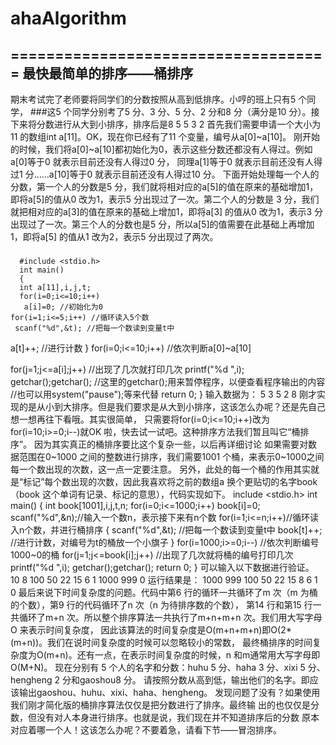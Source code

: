 # ahaAlgorithm
====================================
最快最简单的排序——桶排序
------------------------------------------------
期末考试完了老师要将同学们的分数按照从高到低排序。小哼的班上只有5 个同学，
###这5 个同学分别考了5 分、3 分、5 分、2 分和8 分（满分是10 分）。接下来将分数进行从大到小排序，排序后是8 5 5 3 2
首先我们需要申请一个大小为 11 的数组int a[11]。OK，现在你已经有了11 个变量，编号从a[0]~a[10]。
刚开始的时候，我们将a[0]~a[10]都初始化为0，表示这些分数还都没有人得过。例如a[0]等于0 就表示目前还没有人得过0 分，
同理a[1]等于0 就表示目前还没有人得过1 分……a[10]等于0 就表示目前还没有人得过10 分。
下面开始处理每一个人的分数，第一个人的分数是5 分，我们就将相对应的a[5]的值在原来的基础增加1，
即将a[5]的值从0 改为1，表示5 分出现过了一次。第二个人的分数是 3 分，我们就把相对应的a[3]的值在原来的基础上增加1，即将a[3]
的值从0 改为1，表示3 分出现过了一次。第三个人的分数也是5 分，所以a[5]的值需要在此基础上再增加1，即将a[5]
的值从1 改为2，表示5 分出现过了两次。

###
      #include <stdio.h>
      int main()
      {
      int a[11],i,j,t;
      for(i=0;i<=10;i++)
       a[i]=0; //初始化为0
    for(i=1;i<=5;i++) //循环读入5个数
     scanf("%d",&t); //把每一个数读到变量t中
   a[t]++; //进行计数
   }
   for(i=0;i<=10;i++) //依次判断a[0]~a[10]
 
   for(j=1;j<=a[i];j++) //出现了几次就打印几次
      printf("%d ",i);
   getchar();getchar();
   //这里的getchar();用来暂停程序，以便查看程序输出的内容
   //也可以用system("pause");等来代替
   return 0;
   }
输入数据为：
5 3 5 2 8
刚才实现的是从小到大排序。但是我们要求是从大到小排序，这该怎么办呢？还是先自己想一想再往下看哦。其实很简单，
只需要将for(i=0;i<=10;i++)改为for(i=10;i>=0;i--)就OK 啦，快去试一试吧。这种排序方法我们暂且叫它“桶排序”。
因为其实真正的桶排序要比这个复杂一些，以后再详细讨论
如果需要对数据范围在0~1000 之间的整数进行排序，我们需要1001 个桶，来表示0~1000之间每一个数出现的次数，这一点一定要注意。
另外，此处的每一个桶的作用其实就是“标记”每个数出现的次数，因此我喜欢将之前的数组a 
换个更贴切的名字book（book 这个单词有记录、标记的意思），代码实现如下。
include <stdio.h>
int main()
{
int book[1001],i,j,t,n;
for(i=0;i<=1000;i++)
book[i]=0;
scanf("%d",&n);//输入一个数n，表示接下来有n个数
for(i=1;i<=n;i++)//循环读入n个数，并进行桶排序
{
scanf("%d",&t); //把每一个数读到变量t中
book[t]++; //进行计数，对编号为t的桶放一个小旗子
}
for(i=1000;i>=0;i--) //依次判断编号1000~0的桶
for(j=1;j<=book[i];j++) //出现了几次就将桶的编号打印几次
printf("%d ",i);
getchar();getchar();
return 0;
}
可以输入以下数据进行验证。
10
8 100 50 22 15 6 1 1000 999 0
运行结果是：
1000 999 100 50 22 15 8 6 1 0
最后来说下时间复杂度的问题。代码中第6 行的循环一共循环了m 次（m 为桶的个数），第9 行的代码循环了n 次（n 为待排序数的个数），
第14 行和第15 行一共循环了m+n 次。所以整个排序算法一共执行了m+n+m+n 次。我们用大写字母O 来表示时间复杂度，
因此该算法的时间复杂度是O(m+n+m+n)即O(2*(m+n))。我们在说时间复杂度的时候可以忽略较小的常数，
最终桶排序的时间复杂度为O(m+n)。还有一点，在表示时间复杂度的时候，n 和m通常用大写字母即O(M+N)。
现在分别有 5 个人的名字和分数：huhu 5 分、haha 3 分、xixi 5 分、hengheng 2 分和gaoshou8 分。
请按照分数从高到低，输出他们的名字。即应该输出gaoshou、huhu、xixi、haha、hengheng。
发现问题了没有？如果使用我们刚才简化版的桶排序算法仅仅是把分数进行了排序。最终输
出的也仅仅是分数，但没有对人本身进行排序。也就是说，我们现在并不知道排序后的分数
原本对应着哪一个人！这该怎么办呢？不要着急，请看下节——冒泡排序。
